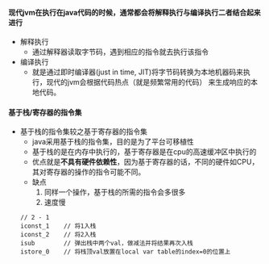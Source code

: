 #### 现代jvm在执行在java代码的时候，通常都会将解释执行与编译执行二者结合起来进行
* 解释执行
    * 通过解释器读取字节码，遇到相应的指令就去执行该指令
* 编译执行
    * 就是通过即时编译器(just in time, JIT)将字节码转换为本地机器码来执行，现代的jvm会根据代码热点（就是频繁常用的代码）
        来生成响应的本地代码。
#### 基于栈/寄存器的指令集
* 基于栈的指令集较之基于寄存器的指令集
    * java采用基于栈的指令集，目的是为了平台可移植性
    * 基于栈的是在内存中执行的，基于寄存器是在cpu的高速缓冲区中执行的
    * 优点就是**不具有硬件依赖性**，因为基于寄存器的话，不同的硬件如CPU，其对寄存器的操作的指令可能不同。
    * 缺点
        1. 同样一个操作，基于栈的所需的指令会多很多
        2. 速度慢
    ```
    // 2 - 1
    iconst_1    // 将1入栈
    iconst_2    // 将2入栈
    isub        // 弹出栈中两个val，做减法并将结果再次入栈
    istore_0    // 将栈顶val放置在local var table的index=0的位置上
    ```